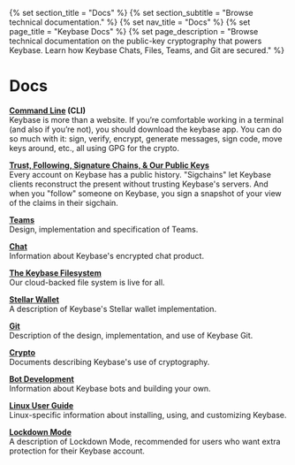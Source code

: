 {% set section_title = "Docs" %}
{% set section_subtitle = "Browse technical documentation." %}
{% set nav_title = "Docs" %}
{% set page_title = "Keybase Docs" %}
{% set page_description = "Browse technical documentation on the public-key cryptography that powers Keybase. Learn how Keybase Chats, Files, Teams, and Git are secured." %}

# Docs

**[Command Line](/docs/cli) (CLI)**  
Keybase is more than a website. If you’re comfortable working in a terminal (and also if you’re not), you should download the keybase app. You can do so much with it: sign, verify, encrypt, generate messages, sign code, move keys around, etc., all using GPG for the crypto.

**[Trust, Following, Signature Chains, & Our Public Keys](/docs/server)**  
Every account on Keybase has a public history. "Sigchains" let Keybase clients reconstruct the present without trusting Keybase's servers. And when you "follow" someone on Keybase, you sign a snapshot of your view of the claims in their sigchain.

**[Teams](/docs/teams)**  
Design, implementation and specification of Teams.

**[Chat](/docs/chat)**  
Information about Keybase's encrypted chat product.

**[The Keybase Filesystem](/docs/crypto/kbfs)**  
Our cloud-backed file system is live for all.

**[Stellar Wallet](/docs/server/stellar)**  
A description of Keybase's Stellar wallet implementation.

**[Git](/git)**  
Description of the design, implementation, and use of Keybase Git.

**[Crypto](/docs/crypto)**  
Documents describing Keybase's use of cryptography.

**[Bot Development](/docs/bots)**  
Information about Keybase bots and building your own.

**[Linux User Guide](/docs/linux)**  
Linux-specific information about installing, using, and customizing Keybase.

**[Lockdown Mode](/docs/lockdown)**  
A description of Lockdown Mode, recommended for users who want extra protection for their Keybase account.
